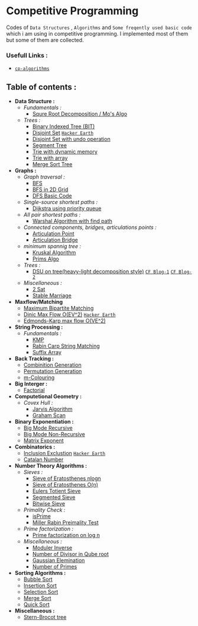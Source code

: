 # Competitive Programming
Codes of `Data Structures` , `Algorithms` and `Some freqently used basic code` which i am using in competitive programming. I implemented most of them but some of them are collected.

### Usefull Links :
  * [`cp-algorithms`](https://cp-algorithms.com/)



## Table of contents :
  * **Data Structure :**
    * *Fundamentals :*
      * [Squre Root Decomposition / Mo's Algo](https://github.com/Nadim-Mahmud/Competitive-Programming-Template/blob/master/Source/Data%20Structure/squre%20root%20decmp.cpp)
    * *Trees :*
      * [Binary Indexed Tree (BIT)](https://github.com/Nadim-Mahmud/Competitive-Programming-Template/blob/master/Source/Data%20Structure/binary%20indexed%20tree.cpp)
      * [Disjoint Set](https://github.com/Nadim-Mahmud/Competitive-Programming-Template/blob/master/Source/Data%20Structure/disjoint%20set.cpp) [`Hacker Earth`](https://www.hackerearth.com/practice/notes/disjoint-set-union-union-find/)
      * [Disjoint Set with undo operation](https://github.com/Nadim-Mahmud/Competitive-Programming-Template/blob/master/Source/Data%20Structure/Disjoint%20Set%20Undo.cpp)
      * [Segment Tree](https://github.com/Nadim-Mahmud/Competitive-Programming-Template/blob/master/Source/Data%20Structure/segmet%20tree.cpp)
      * [Trie with dynamic memory](https://github.com/Nadim-Mahmud/Competitive-Programming-Template/blob/master/Source/Data%20Structure/Trie%20Pointer.cpp)
      * [Trie with array](https://github.com/Nadim-Mahmud/Competitive-Programming-Template/blob/master/Source/Data%20Structure/trie.cpp)
      * [Merge Sort Tree](https://github.com/Nadim-Mahmud/Competitive-Programming-Template/blob/master/Source/Data%20Structure/merge%20sort%20tree.cpp)
  * **Graphs :**
    * *Graph traversal :*
      * [BFS](https://github.com/Nadim-Mahmud/Competitive-Programming-Template/blob/master/Source/Graph/bfs.cpp)
      * [BFS in 2D Grid](https://github.com/Nadim-Mahmud/Competitive-Programming-Template/blob/master/Source/Graph/bfs%20in%202d.cpp)
      * [DFS Basic Code](https://github.com/Nadim-Mahmud/Competitive-Programming-Template/blob/master/Source/Graph/DFS.cpp)
    * *Single-source shortest paths :*
      * [Dijkstra using priority queue](https://github.com/Nadim-Mahmud/Competitive-Programming-Template/blob/master/Source/Graph/dijkstra.cpp)
    * *All pair shortest paths :*
      * [Warshal Algorithm with find path](https://github.com/Nadim-Mahmud/Competitive-Programming-Template/blob/master/Source/Graph/Warshal.cpp)
    * *Connected components, bridges, articulations points :*
      * [Articulation Point](https://github.com/Nadim-Mahmud/Competitive-Programming-Template/blob/master/Source/Graph/Articulation%20point.cpp)
      * [Articulation Bridge](https://github.com/Nadim-Mahmud/Competitive-Programming-Template/blob/master/Source/Graph/Articulation%20Bridge.cpp)
    * *minimum spannig tree :*
      * [Kruskal Algorithm](https://github.com/Nadim-Mahmud/Competitive-Programming-Template/blob/master/Source/Graph/minimum%20spannig%20tree%20(Kruskal).cpp)
      * [Prims Algo](https://github.com/Nadim-Mahmud/Competitive-Programming-Template/blob/master/Source/Graph/minimum%20spannig%20tree%20(Kruskal).cpp)
    * *Trees :*
      * [DSU on tree(heavy-light decomposition style)](https://github.com/Nadim-Mahmud/Competitive-Programming/blob/master/Source/Trees/DSU%20on%20tree.cpp) [`CF Blog-1`](https://codeforces.com/blog/entry/44351) [`CF Blog-2`](https://codeforces.com/blog/entry/67696) 
    * *Miscellaneous :*
      * [2 Sat](https://github.com/Nadim-Mahmud/Competitive-Programming-Template/blob/master/Source/Graph/2-Sat.cpp)      
      * [Stable Marriage](https://github.com/Nadim-Mahmud/Competitive-Programming-Template/blob/master/Source/Graph/Stable%20Marriage.cpp)
  * **Maxflow/Matching**
    * [Maximum Bipartite Matching](https://github.com/Nadim-Mahmud/Competitive-Programming-Template/blob/master/Source/Flow%20and%20matching/Biparite%20Matching.cpp)
    * [Dinic Max Flow O(EV^2)](https://github.com/Nadim-Mahmud/Competitive-Programming-Template/blob/master/Source/Flow%20and%20matching/flow%20dinic.cpp) [`Hacker Earth`](https://www.hackerearth.com/practice/algorithms/graphs/maximum-flow/tutorial/)
    * [Edmonds-Karp max flow O(VE^2)](https://github.com/Nadim-Mahmud/Competitive-Programming/blob/master/Source/Flow%20and%20matching/Flow%20Edmonds%20Carp.cpp)
  * **String Processing :**
    * *Fundamentals :*
      * [KMP](https://github.com/Nadim-Mahmud/Competitive-Programming-Template/blob/master/Source/String/KMP.cpp)
      * [Rabin Carp String Matching](https://github.com/Nadim-Mahmud/Competitive-Programming-Template/blob/master/Source/String/Rabin%20Carp%20String%20Matching.cpp)
      * [Suffix Array](https://github.com/Nadim-Mahmud/Competitive-Programming-Template/blob/master/Source/String/Suffix%20Array.cpp)
  * **Back Tracking :**
    * [Combinition Generation](https://github.com/Nadim-Mahmud/Competitive-Programming-Template/blob/master/Source/BackTracking/Combinition_Generation.cpp)
    * [Permutation Generation](https://github.com/Nadim-Mahmud/Competitive-Programming-Template/blob/master/Source/BackTracking/Permutation_generation.cpp)
    * [m-Colouring](https://github.com/Nadim-Mahmud/Competitive-Programming-Template/blob/master/Source/BackTracking/m-colouring.cpp)
  * **Big Interger :**
    * [Factorial](https://github.com/Nadim-Mahmud/Competitive-Programming-Template/blob/master/Source/Big%20Interger/factorial.cpp)
  * **Computetional Geometry :**
    * *Covex Hull :*
      * [Jarvis Algorithm](https://github.com/Nadim-Mahmud/Competitive-Programming-Template/blob/master/Source/Computetional%20Geometry/Jarvis%20Algorithm.cpp)
      * [Graham Scan](https://github.com/Nadim-Mahmud/Competitive-Programming-Template/blob/master/Source/Computetional%20Geometry/Covex%20Hull%20(Graham%20Scan)%20.cpp)
  * **Binary Exponentiation :**
    * [Big Mode Recursive](https://github.com/Nadim-Mahmud/Competitive-Programming-Template/blob/master/Source/Binary%20Exponentiation/BigMod.cpp)
    * [Big Mode Non-Recursive](https://github.com/Nadim-Mahmud/Competitive-Programming-Template/blob/master/Source/Binary%20Exponentiation/BigMod_Wihtout%20rec.cpp)
    * [Matrix Exponent](https://github.com/Nadim-Mahmud/Competitive-Programming-Template/blob/master/Source/Binary%20Exponentiation/matrix_exponent.cpp)
  * **Combinatorics :**
    * [Inclusion Exclustion](https://github.com/Nadim-Mahmud/Competitive-Programming-Template/blob/master/Source/Combinatorics/Inclusion%20Exclustion.cpp) [`Hacker Earth`](https://www.hackerearth.com/practice/math/combinatorics/inclusion-exclusion/tutorial/)
    * [Catalan Number](https://github.com/Nadim-Mahmud/Competitive-Programming-Template/blob/master/Source/Combinatorics/Catalan_number.cpp)
  * **Number Theory Algorithms :**
    * *Sieves :*
      * [Sieve of Eratosthenes nlogn](https://github.com/Nadim-Mahmud/Competitive-Programming-Template/blob/master/Source/Number%20Theory/sieve.cpp)
      * [Sieve of Eratosthenes O(n)](https://github.com/Nadim-Mahmud/Competitive-Programming-Template/blob/master/Source/Number%20Theory/SIeve%20O_n.cpp)
      * [Eulers Totient Sieve](https://github.com/Nadim-Mahmud/Competitive-Programming-Template/blob/master/Source/Number%20Theory/eulers%20totient%20sieve.cpp)
      * [Segmented Sieve](https://github.com/Nadim-Mahmud/Competitive-Programming-Template/blob/master/Source/Number%20Theory/segmented_sieve.cpp)
      * [Bitwise Sieve](https://github.com/Nadim-Mahmud/Competitive-Programming-Template/blob/master/Source/Number%20Theory/bitwise_sieve.cpp)
    * *Primality Check :*
      * [isPrime](https://github.com/Nadim-Mahmud/Competitive-Programming-Template/blob/master/Source/Number%20Theory/isPrime.cpp)
      * [Miller Rabin Preimality Test](https://github.com/Nadim-Mahmud/Competitive-Programming-Template/blob/master/Source/Number%20Theory/miller%20rabin%20preimality%20test.cpp)
    * *Prime factorization :*
      * [Prime factorization on log n](https://github.com/Nadim-Mahmud/Competitive-Programming-Template/blob/master/Source/Number%20Theory/prime%20factorization%20log(n).cpp)
    * *Miscellaneous :*
      * [Moduler Inverse](https://github.com/Nadim-Mahmud/Competitive-Programming-Template/blob/master/Source/Number%20Theory/moduler%20inverse.cpp)
      * [Number of Divisor in Qube root](https://github.com/Nadim-Mahmud/Competitive-Programming-Template/blob/master/Source/Number%20Theory/number%20of%20divisor%20in%20qube%20root.cpp)
      * [Gaussian Elemination](https://github.com/Nadim-Mahmud/Competitive-Programming-Template/blob/master/Source/Number%20Theory/gaussian_elemination.cpp)
      * [Number of Primes](https://github.com/Nadim-Mahmud/Competitive-Programming-Template/blob/master/Source/Number%20Theory/number%20of%20primes.txt)
  * **Sorting Algorithms :**
    * [Bubble Sort](https://github.com/Nadim-Mahmud/Competitive-Programming-Template/blob/master/Source/Sorting/Bubble%20Sort.cpp)
    * [Insertion Sort](https://github.com/Nadim-Mahmud/Competitive-Programming-Template/blob/master/Source/Sorting/Insertion%20Sort.cpp)
    * [Selection Sort](https://github.com/Nadim-Mahmud/Competitive-Programming-Template/blob/master/Source/Sorting/Selection%20Sort.cpp)
    * [Merge Sort](https://github.com/Nadim-Mahmud/Competitive-Programming-Template/blob/master/Source/Sorting/Merge%20Sort.cpp)
    * [Quick Sort](https://github.com/Nadim-Mahmud/Competitive-Programming-Template/blob/master/Source/Sorting/Quick%20Sort.cpp) 
  * **Miscellaneous :**
    * [Stern-Brocot tree](https://github.com/Nadim-Mahmud/Competitive-Programming-Template/blob/master/Source/Miscellaneous/Stern%20Brocot%20tree.cpp)
